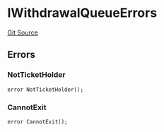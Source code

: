 # IWithdrawalQueueErrors
[Git Source](https://github.com/aragon/ve-governance/blob/d1db1e959d76056114cf52b0b8a3ff8311778151/src/escrow/increasing/interfaces/IVotingEscrowIncreasing.sol)


## Errors
### NotTicketHolder

```solidity
error NotTicketHolder();
```

### CannotExit

```solidity
error CannotExit();
```

